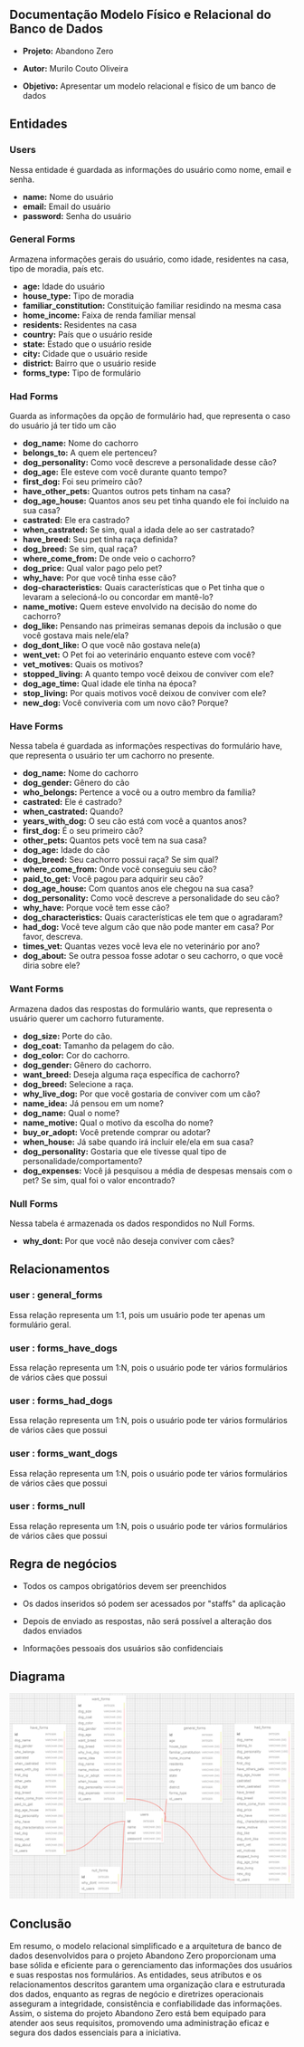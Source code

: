 ## Documentação Modelo Físico e Relacional do Banco de Dados

- **Projeto:** Abandono Zero

- **Autor:** Murilo Couto Oliveira

- **Objetivo:** Apresentar um modelo relacional e físico de um banco de dados

## Entidades
### Users
Nessa entidade é guardada as informações do usuário como nome, email e senha.

- **name:** Nome do usuário
- **email:** Email do usuário
- **password:** Senha do usuário

### General Forms
Armazena informações gerais do usuário, como idade, residentes na casa, tipo de moradia, país etc.

- **age:** Idade do usuário
- **house_type:** Tipo de moradia
- **familiar_constitution:** Constituição familiar residindo na mesma casa
- **home_income:** Faixa de renda familiar mensal
- **residents:** Residentes na casa
- **country:** País que o usuário reside
- **state:** Estado que o usuário reside
- **city:** Cidade que o usuário reside
- **district:** Bairro que o usuário reside
- **forms_type:** Tipo de formulário

### Had Forms
Guarda as informações da opção de formulário had, que representa o caso do usuário já ter tido um cão

- **dog_name:** Nome do cachorro
- **belongs_to:** A quem ele pertenceu?
- **dog_personality:** Como você descreve a personalidade desse cão?
- **dog_age:** Ele esteve com você durante quanto tempo?
- **first_dog:** Foi seu primeiro cão?
- **have_other_pets:** Quantos outros pets tinham na casa?
- **dog_age_house:** Quantos anos seu pet tinha quando ele foi íncluido na sua casa?
- **castrated:** Ele era castrado?
- **when_castrated:** Se sim, qual a idada dele ao ser castratado?
- **have_breed:** Seu pet tinha raça definida?
- **dog_breed:** Se sim, qual raça?
- **where_come_from:** De onde veio o cachorro?
- **dog_price:** Qual valor pago pelo pet?
- **why_have:** Por que você tinha esse cão?
- **dog-characteristics:** Quais características que o Pet tinha que o levaram a selecioná-lo ou concordar em mantê-lo?
- **name_motive:** Quem esteve envolvido na decisão do nome do cachorro?
- **dog_like:** Pensando nas primeiras semanas depois da inclusão o que você gostava mais nele/ela?
- **dog_dont_like:** O que você não gostava nele(a)
- **went_vet:** O Pet foi ao veterinário enquanto esteve com você?
- **vet_motives:** Quais os motivos?
- **stopped_living:** A quanto tempo você deixou de conviver com ele?
- **dog_age_time:** Qual idade ele tinha na época?
- **stop_living:** Por quais motivos você deixou de conviver com ele?
- **new_dog:** Você conviveria com um novo cão? Porque?

### Have Forms
Nessa tabela é guardada as informações respectivas do formulário have, que representa o usuário ter um cachorro no presente.

- **dog_name:** Nome do cachorro
- **dog_gender:** Gênero do cão
- **who_belongs:** Pertence a você ou a outro membro da família?
- **castrated:** Ele é castrado?
- **when_castrated:** Quando?
- **years_with_dog:** O seu cão está com você a quantos anos?
- **first_dog:** É o seu primeiro cão?
- **other_pets:** Quantos pets você tem na sua casa?
- **dog_age:** Idade do cão
- **dog_breed:** Seu cachorro possui raça? Se sim qual?
- **where_come_from:** Onde você conseguiu seu cão?
- **paid_to_get:** Você pagou para adquirir seu cão?
- **dog_age_house:** Com quantos anos ele chegou na sua casa?
- **dog_personality:** Como você descreve a personalidade do seu cão?
- **why_have:** Porque você tem esse cão?
- **dog_characteristics:** Quais características ele tem que o agradaram?
- **had_dog:** Você teve algum cão que não pode manter em casa? Por favor, descreva.
- **times_vet:** Quantas vezes você leva ele no veterinário por ano?
- **dog_about:** Se outra pessoa fosse adotar o seu cachorro, o que você diria sobre ele?

### Want Forms
Armazena dados das respostas do formulário wants, que representa o usuário querer um cachorro futuramente.

- **dog_size:** Porte do cão.
- **dog_coat:** Tamanho da pelagem do cão.
- **dog_color:** Cor do cachorro.
- **dog_gender:** Gênero do cachorro.
- **want_breed:** Deseja alguma raça específica de cachorro?
- **dog_breed:** Selecione a raça.
- **why_live_dog:** Por que você gostaria de conviver com um cão?
- **name_idea:** Já pensou em um nome?
- **dog_name:** Qual o nome?
- **name_motive:** Qual o motivo da escolha do nome?
- **buy_or_adopt:** Você pretende comprar ou adotar?
- **when_house:** Já sabe quando irá incluir ele/ela em sua casa?
- **dog_personality:** Gostaria que ele tivesse qual tipo de personalidade/comportamento?
- **dog_expenses:** Você já pesquisou a média de despesas mensais com o pet? Se sim, qual foi o valor encontrado?

### Null Forms
Nessa tabela é armazenada os dados respondidos no Null Forms.

- **why_dont:** Por que você não deseja conviver com cães?

## Relacionamentos

### user : general_forms
Essa relação representa um 1:1, pois um usuário pode ter apenas um formulário geral.

### user : forms_have_dogs
Essa relação representa um 1:N, pois o usuário pode ter vários formulários de vários cães que possui

### user : forms_had_dogs
Essa relação representa um 1:N, pois o usuário pode ter vários formulários de vários cães que possui

### user : forms_want_dogs
Essa relação representa um 1:N, pois o usuário pode ter vários formulários de vários cães que possui

### user : forms_null
Essa relação representa um 1:N, pois o usuário pode ter vários formulários de vários cães que possui

## Regra de negócios
 - Todos os campos obrigatórios devem ser preenchidos

 - Os dados inseridos só podem ser acessados por "staffs" da aplicação

 - Depois de enviado as respostas, não será possível a alteração dos dados enviados

 - Informações pessoais dos usuários são confidenciais

 ## Diagrama

![Diagrama](/assets/diagrama.png)

 ## Conclusão

Em resumo, o modelo relacional simplificado e a arquitetura de banco de dados desenvolvidos para o projeto Abandono Zero proporcionam uma base sólida e eficiente para o gerenciamento das informações dos usuários e suas respostas nos formulários. As entidades, seus atributos e os relacionamentos descritos garantem uma organização clara e estruturada dos dados, enquanto as regras de negócio e diretrizes operacionais asseguram a integridade, consistência e confiabilidade das informações. Assim, o sistema do projeto Abandono Zero está bem equipado para atender aos seus requisitos, promovendo uma administração eficaz e segura dos dados essenciais para a iniciativa.
